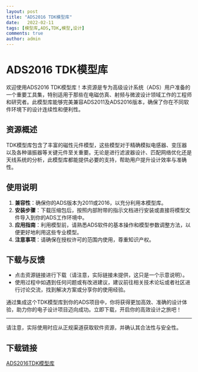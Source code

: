 ```yaml
---
layout: post
title: "ADS2016 TDK模型库"
date:   2022-02-11
tags: [模型库,ADS,TDK,模型,设计]
comments: true
author: admin
---
```

# ADS2016 TDK模型库

欢迎使用ADS2016 TDK模型库！本资源是专为高级设计系统（ADS）用户准备的一个重要工具集，特别适用于那些在电磁仿真、射频与微波设计领域工作的工程师和研究者。此模型库能够完美兼容ADS2011及ADS2016版本，确保了你在不同软件环境下的设计连续性和便利性。

## 资源概述

TDK模型库包含了丰富的磁性元件模型，这些模型对于精确模拟电感器、变压器以及各种谐振器等关键元件至关重要。无论是进行滤波器设计、匹配网络优化还是天线系统的分析，此模型库都能提供必要的支持，帮助用户提升设计效率与准确性。

## 使用说明

1. **兼容性**：确保你的ADS版本为2011或2016，以充分利用本模型库。
2. **安装步骤**：下载压缩包后，按照内部附带的指示文档进行安装或直接将模型文件导入到你的ADS工作环境中。
3. **应用指南**：利用模型前，请熟悉ADS软件的基本操作和模型参数调整方法，以便更好地利用这些专业模型。
4. **注意事项**：请确保在授权许可的范围内使用，尊重知识产权。

## 下载与反馈

- 点击资源链接进行下载（请注意，实际链接未提供，这只是一个示意说明）。
- 使用过程中如遇到任何问题或有改进建议，建议前往相关技术论坛或者社区进行讨论交流，找到解决方案或分享你的使用经验。

通过集成这个TDK模型库到你的ADS项目中，你将获得更加高效、准确的设计体验，助力你的电子设计项目迈向成功。立即下载，开启你的高效设计之旅吧！

---

请注意，实际使用时应从正规渠道获取软件资源，并确认其合法性与安全性。

## 下载链接

[ADS2016TDK模型库](https://pan.quark.cn/s/b24d6ef36d0c)